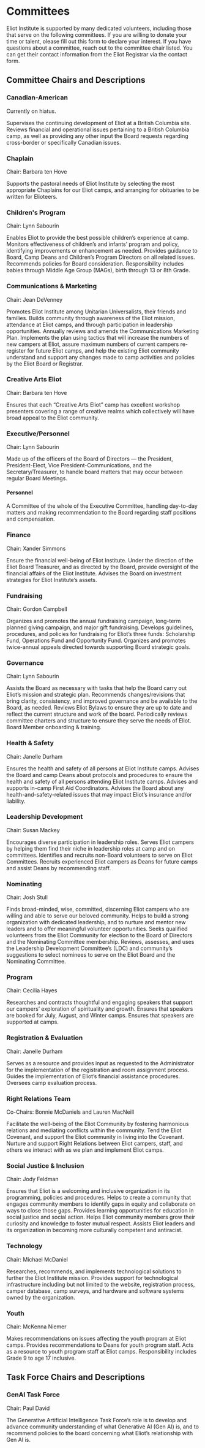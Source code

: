 # Committees

Eliot Institute is supported by many dedicated volunteers, including those that serve on the following committees. If you are willing to donate your time or talent, olease fill out this form to declare your interest. If you have questions about a committee, reach out to the committee chair listed. You can get their contact information from the Eliot Registrar via the contact form. 

## Committee Chairs and Descriptions

### Canadian-American

Currently on hiatus.

Supervises the continuing development of Eliot at a British Columbia site. Reviews financial and operational issues pertaining to a British Columbia camp, as well as providing any other input the Board requests regarding cross-border or specifically Canadian issues.

### Chaplain

Chair: Barbara ten Hove

Supports the pastoral needs of Eliot Institute by selecting the most appropriate Chaplains for our Eliot camps, and arranging for obituaries to be written for Elioteers. 

### Children's Program

Chair: Lynn Sabourin

Enables Eliot to provide the best possible children’s experience at camp.  Monitors effectiveness of children’s and infants’ program and policy, identifying improvements or enhancement as needed. Provides guidance to Board, Camp Deans and Children’s Program Directors on all related issues. Recommends policies for Board consideration. Responsibility includes babies through Middle Age Group (MAGs), birth through 13 or 8th Grade.  

### Communications & Marketing

Chair: Jean DeVenney

Promotes Eliot Institute among Unitarian Universalists, their friends and families. Builds community through awareness of the Eliot mission, attendance at Eliot camps, and through participation in leadership opportunities. Annually reviews and amends the Communications Marketing Plan. Implements the plan using tactics that will increase the numbers of new campers at Eliot, assure maximum numbers of current campers re-register for future Eliot camps, and help the existing Eliot community understand and support any changes made to camp activities and policies by the Eliot Board or Registrar.

### Creative Arts Eliot

Chair: Barbara ten Hove

Ensures that each “Creative Arts Eliot” camp has excellent workshop presenters covering a range of creative realms which collectively will have broad appeal to the Eliot community. 

### Executive/Personnel

Chair: Lynn Sabourin

Made up of the officers of the Board of Directors — the President, President-Elect, Vice President-Communications, and the Secretary/Treasurer, to handle board matters that may occur between regular Board Meetings.

#### Personnel

A Committee of the whole of the Executive Committee, handling day-to-day matters and making recommendation to the Board regarding staff positions and compensation. 

### Finance

Chair: Xander Simmons

Ensure the financial well-being of Eliot Institute. Under the direction of the Eliot Board Treasurer, and as directed by the Board, provide oversight of the financial affairs of the Eliot Institute. Advises the Board on investment strategies for Eliot Institute’s assets.

### Fundraising

Chair: Gordon Campbell

Organizes and promotes the annual fundraising campaign, long-term planned giving campaign, and major gift fundraising. Develops guidelines, procedures, and policies for fundraising for Eliot’s three funds: Scholarship Fund, Operations Fund and Opportunity Fund. Organizes and promotes twice-annual appeals directed towards supporting Board strategic goals.

### Governance

Chair: Lynn Sabourin

Assists the Board as necessary with tasks that help the Board carry out Eliot’s mission and strategic plan. Recommends changes/revisions that bring clarity, consistency, and improved governance and be available to the Board, as needed. Reviews Eliot Bylaws to ensure they are up to date and reflect the current structure and work of the board. Periodically reviews committee charters and structure to ensure they serve the needs of Eliot. Board Member onboarding & training.

### Health & Safety

Chair: Janelle Durham

Ensures the health and safety of all persons at Eliot Institute camps. Advises the Board and camp Deans about protocols and procedures to ensure the health and safety of all persons attending Eliot Institute camps. Advises and supports in-camp First Aid Coordinators. Advises the Board about any health-and-safety-related issues that may impact Eliot’s insurance and/or liability.

### Leadership Development

Chair: Susan Mackey

Encourages diverse participation in leadership roles. Serves Eliot campers by helping them find their niche in leadership roles at camp and on committees. Identifies and recruits non-Board volunteers to serve on Eliot Committees. Recruits experienced Eliot campers as Deans for future camps and assist Deans by recommending staff.

### Nominating

Chair: Josh Stull

Finds broad-minded, wise, committed, discerning Eliot campers who are willing and able to serve our beloved community. Helps to build a strong organization with dedicated leadership, and to nurture and mentor new leaders and to offer meaningful volunteer opportunities. Seeks qualified volunteers from the Eliot Community for election to the Board of Directors and the Nominating Committee membership. Reviews, assesses, and uses the Leadership Development Committee’s (LDC) and community’s suggestions to select nominees to serve on the Eliot Board and the Nominating Committee.

### Program

Chair: Cecilia Hayes

Researches and contracts thoughtful and engaging speakers that support our campers’ exploration of spirituality and growth. Ensures that speakers are booked for July, August, and Winter camps. Ensures that speakers are supported at camps.

### Registration & Evaluation

Chair: Janelle Durham

Serves as a resource and provides input as requested to the Administrator for the implementation of the registration and room assignment process. Guides the implementation of Eliot’s financial assistance procedures. Oversees camp evaluation process.

### Right Relations Team

Co-Chairs: Bonnie McDaniels and Lauren MacNeill

Facilitate the well-being of the Eliot Community by fostering harmonious relations and mediating conflicts within the community. Tend the Eliot Covenant, and support the Eliot community in living into the Covenant. Nurture and support Right Relations between Eliot campers, staff, and others we interact with as we plan and implement Eliot camps.

### Social Justice & Inclusion

Chair: Jody Feldman

Ensures that Eliot is a welcoming and inclusive organization in its programming, policies and procedures. Helps to create a community that engages community members to identify gaps in equity  and collaborate on ways to close those gaps.  Provides learning opportunities for education in social justice and social action. Helps Eliot community members grow their curiosity and knowledge to foster mutual respect. Assists Eliot leaders and its organization in becoming more culturally competent and antiracist. 

### Technology

Chair: Michael McDaniel

Researches, recommends, and implements technological solutions to further the Eliot Institute mission. Provides support for technological infrastructure including but not limited to the website, registration process, camper database, camp surveys, and hardware and software systems owned by the organization.

### Youth

Chair: McKenna Niemer

Makes recommendations on issues affecting the youth program at Eliot camps. Provides recommendations to Deans for youth program staff. Acts as a resource to youth program staff at Eliot camps. Responsibility includes Grade 9 to age 17 inclusive.

## Task Force Chairs and Descriptions

### GenAI Task Force

Chair: Paul David

The Generative Artificial Intelligence Task Force’s role is to develop and advance community understanding of what Generative AI (Gen AI) is, and to recommend policies to the board concerning what Eliot’s relationship with Gen AI is.
